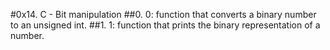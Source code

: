 #0x14. C - Bit manipulation
##0. 0: function that converts a binary number to an unsigned int.
##1. 1: function that prints the binary representation of a number.
